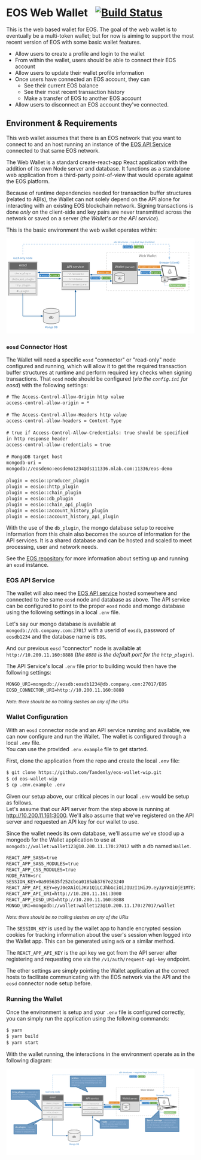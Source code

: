 # EOS Web Wallet &nbsp; [![Build Status](https://travis-ci.org/Tandemly/eos-wallet-wip.svg?branch=develop)](https://travis-ci.org/Tandemly/eos-wallet-wip)

This is the web based wallet for EOS. The goal of the web wallet is to eventually be a multi-token wallet; but for now
is aiming to support the most recent version of EOS with some basic wallet features.

* Allow users to create a profile and login to the wallet
* From within the wallet, users should be able to connect their EOS account
* Allow users to update their wallet profile information
* Once users have connected an EOS account, they can
    * See their current EOS balance
    * See their most recent transaction history
    * Make a transfer of EOS to another EOS account
* Allow users to disconnect an EOS account they've connected.

## Environment & Requirements
This web wallet assumes that there is an EOS network that you want to connect to and 
an host running an instance of the [EOS API Service](https://github.com/Tandemly/eos-api-service) connected to that same EOS network.


The Web Wallet is a standard create-react-app React application with the addition 
of its own Node server and database. It functions as a standalone web application 
from a third-party point-of-view that would operate against the EOS platform.

Because of runtime dependencies needed for transaction buffer structures (related to ABIs), 
the Wallet can not solely depend on the API alone for interacting with an existing EOS 
blockchain network.  Signing transactions is done *only* on the client-side and key pairs 
are never transmitted across the network or saved on a server (_the Wallet's or the API
service_).

This is the basic environment the web wallet operates within:

![Wallet Environment](docs/Web-Wallet-EOS-Basic-Diagram.png?raw=true "Wallet Environment")

### `eosd` Connector Host
The Wallet will need a specific `eosd` "connector" or "read-only" node configured and 
running, which will allow it to get the required transaction buffer structures at runtime 
and perform required key checks when signing transactions.  That `eosd` node should be configured (_via the `config.ini` for eosd_) with the following settings:

```
# The Access-Control-Allow-Origin http value
access-control-allow-origin = *

# The Access-Control-Allow-Headers http value
access-control-allow-headers = Content-Type

# true if Access-Control-Allow-Credentials: true should be specified in http response header
access-control-allow-credentials = true

# MongoDB target host
mongodb-uri = mongodb://eosdemo:eosdemo1234@ds111336.mlab.com:11336/eos-demo

plugin = eosio::producer_plugin
plugin = eosio::http_plugin
plugin = eosio::chain_plugin
plugin = eosio::db_plugin
plugin = eosio::chain_api_plugin
plugin = eosio::account_history_plugin
plugin = eosio::account_history_api_plugin
```
With the use of the `db_plugin`, the mongo database setup to receive information from 
this chain also becomes the source of information for the API services.  It is a shared 
database and can be hosted and scaled to meet processing, user and network needs.

See the [EOS repository](https://github.com/EOSIO/eos) for more information about setting up and running an `eosd` instance.

### EOS API Service
The wallet will also need the [EOS API service](https://github.com/Tandemly/eos-api-service) 
hosted somewhere and connected to the same `eosd` node and database as above. 
The API service can be configured to point to the proper `eosd` node and mongo database 
using the following settings in a local `.env` file. 

Let's say our mongo database is available at `mongodb://db.company.com:27017` with a 
userid of `eosdb`, password of `eosdb1234` and the database name is `EOS`. 

And our previous `eosd` "connector" node is available at `http://10.200.11.160:8888` 
(_the `8888` is the default port for the `http_plugin`_).

The API Service's local `.env` file prior to building would then have the 
following settings:

```
MONGO_URI=mongodb://eosdb:eosdb1234@db.company.com:27017/EOS
EOSD_CONNECTOR_URI=http://10.200.11.160:8888
```

<small>*Note: there should be no trailing slashes on any of the URIs*</small>

### Wallet Configuration
With an `eosd` connector node and an API service running and available, we can now 
configure and run the Wallet. The wallet is configured through a local `.env` file.  
You can use the provided `.env.example` file to get started. 

First, clone the application from the repo and create the local `.env` file:

```bash
$ git clone https://github.com/Tandemly/eos-wallet-wip.git
$ cd eos-wallet-wip
$ cp .env.example .env
```

Given our setup above, our critical pieces in our local `.env` would be setup as follows.  
Let's assume that our API server from the step above is running at http://10.200.11.161:3000. 
We'll also assume that we've registered on the API server and requested an API key for our wallet to use.

Since the wallet needs its own database, we'll assume we've stood up a mongodb for the Wallet application to use at `mongodb://wallet:wallet123@10.200.11.170:27017` with a db named `Wallet`.

```
REACT_APP_SASS=true
REACT_APP_SASS_MODULES=true
REACT_APP_CSS_MODULES=true
NODE_PATH=src
SESSION_KEY=0a905635f252cbea0185ab3767e23240
REACT_APP_API_KEY=eyJ0eXAiOiJKV1QiLCJhbGciOiJIUzI1NiJ9.eyJpYXQiOjE1MTEzMjg2NTMsInN1YiI6IjVhMTUwYjQ4ZTBhMjFiMGFlZjRhYmM1NSIsImp0aSI6IiQyYSQxMCRDeG5CRS9ONENUdUs0bUZENnl4Ui9Pc044UXlLUUhSSFBMS2Fhc2IybDkwbWFkelc1OVlhaSIsInJvbGVzIjpbInVzZXIiXX0.AEi5Q0Wi6lnuy4euUghBTQ6nsBeZIhEWl4ujXo11It0
REACT_APP_API_URI=http://10.200.11.161:3000
REACT_APP_EOSD_URI=http://10.200.11.160:8888
MONGO_URI=mongodb://wallet:wallet123@10.200.11.170:27017/wallet
```
<small>*Note: there should be no trailing slashes on any of the URIs*</small>

The `SESSION_KEY` is used by the wallet app to handle encrypted session cookies for tracking information about the user's session when logged into the Wallet app. This can be generated using `md5` or a similar method.

The `REACT_APP_API_KEY` is the api key we got from the API server after registering and requesting one via the `/v1/auth/request-api-key` endpoint.

The other settings are simply pointing the Wallet application at the correct hosts to facilitate communicating with the EOS network via the API and the `eosd` connector node setup before.

### Running the Wallet
Once the environment is setup and your `.env` file is configured correctly, you can simply run the application using the following commands:

```bash
$ yarn 
$ yarn build
$ yarn start
```

With the wallet running, the interactions in the environment operate as in the following diagram:

![Wallet Annotated](docs/Web-Wallet-EOS-Annotated-Diagram.png?raw=true)
